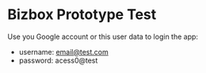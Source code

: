 # Bizbox Prototype Test

Use you Google account or this user data to login the app:

- username: email@test.com
- password: acess0@test
